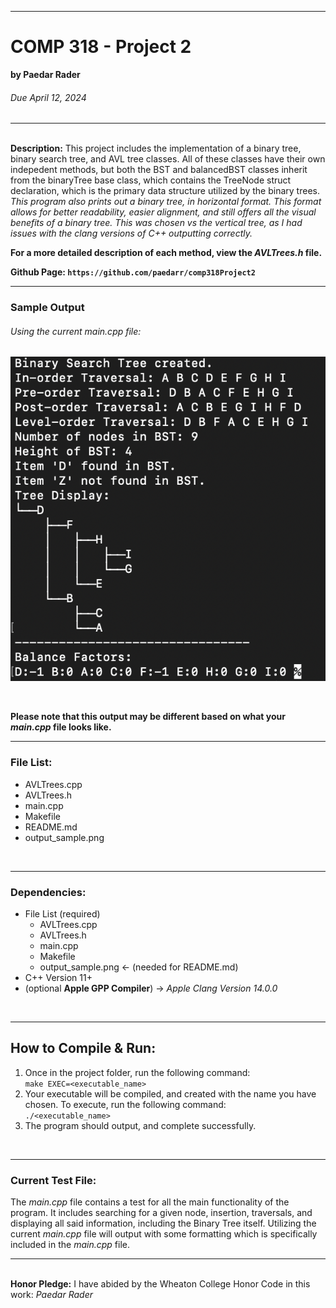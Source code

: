 _________________
# COMP 318 - Project 2

 **by Paedar Rader**
###### Due April 12, 2024
---

\
__Description:__ This project includes the implementation of a binary tree, binary search tree, and AVL tree classes. All of these classes have their own indepedent methods, but both the BST and balancedBST classes inherit from the binaryTree base class, which contains the TreeNode struct declaration, which is the primary data structure utilized by the binary trees. *This program also prints out a binary tree, in horizontal format. This format allows for better readability, easier alignment, and still offers all the visual benefits of a binary tree. This was chosen vs the vertical tree, as I had issues with the clang versions of C++ outputting correctly.*
<br>

**For a more detailed description of each method, view the *AVLTrees.h* file.**

__Github Page: `https://github.com/paedarr/comp318Project2`__

---

### __Sample Output__ 

###### Using the current *main.cpp* file:

![Sample Test for Paedar's AVLTrees CPP Program](output_sample.png)

<br>

**Please note that this output may be different based on what your *main.cpp* file looks like.**

---

### File List: 
- AVLTrees.cpp
- AVLTrees.h
- main.cpp
- Makefile
- README.md
- output_sample.png

<br>

---

### Dependencies:

- File List (required)
    - AVLTrees.cpp
    - AVLTrees.h
    - main.cpp
    - Makefile
    - output_sample.png <- (needed for README.md)
- C++ Version 11+
- (optional __Apple GPP Compiler__) -> *Apple Clang Version 14.0.0* 

<br>

---

## How to Compile & Run:

1. Once in the project folder, run the following command:\
`make EXEC=<executable_name>`
2. Your executable will be compiled, and created with the name you have chosen. To execute, run the following command:\
`./<executable_name>`
3. The program should output, and complete successfully.

<br>

---

### Current Test File:
The *main.cpp* file contains a test for all the main functionality of the program. It includes searching for a given node, insertion, traversals, and displaying all said information, including the Binary Tree itself. Utilizing the current *main.cpp* file will output with some formatting which is specifically included in the *main.cpp* file.

---

\
__Honor Pledge:__ I have abided by the Wheaton College Honor Code in this work: *Paedar Rader*